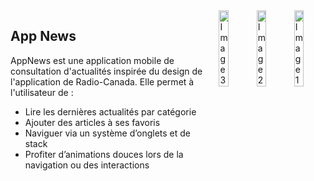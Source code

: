 <div style="display: flex; gap: 10px; justify-content: center;">
  <div style="margin-bottom:20px">
    <h2>App News</h2>
    AppNews est une application mobile de consultation d'actualités inspirée du design de l'application de Radio-Canada. Elle permet à l'utilisateur de :<br>
    <ul>
      <li>Lire les dernières actualités par catégorie</li>
      <li>Ajouter des articles à ses favoris</li>
      <li>Naviguer via un système d’onglets et de stack</li>
      <li>Profiter d’animations douces lors de la navigation ou des interactions</li>
    </ul>
  </div>
  <img src="https://github.com/user-attachments/assets/33e8a328-97de-48d7-b0fb-212f7a35c7c4" alt="Image 3" style="width: 30%; height: auto;"/>
  <img src="https://github.com/user-attachments/assets/58657d52-ef16-429c-8aca-1b13b3a5723f" alt="Image 2" style="width: 30%; height: auto;"/>
  <img src="https://github.com/user-attachments/assets/d3e75420-a82d-4c3d-b4cb-9a7fa62b941f" alt="Image 1" style="width: 30%; height: auto;"/>  
</div>

